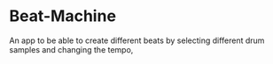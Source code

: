 # Beat-Machine
An app to be able to create different beats by selecting different drum samples and changing the tempo,
